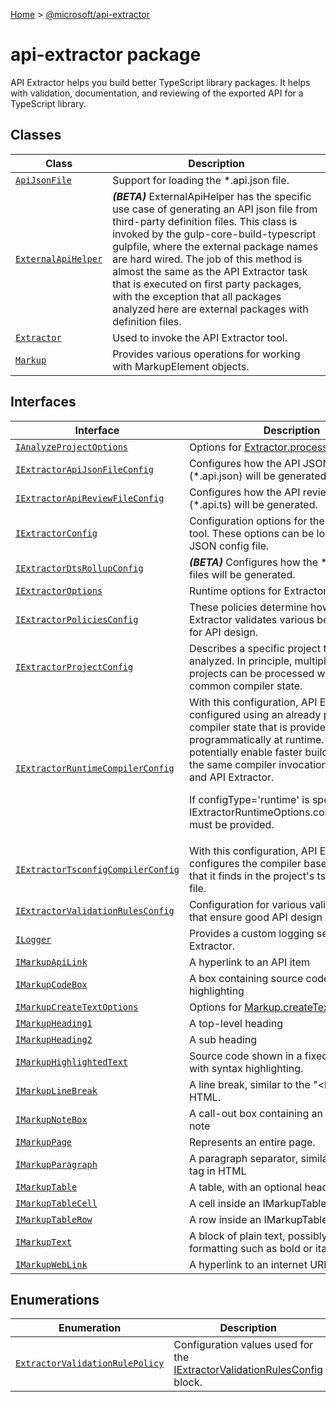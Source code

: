 [Home](./index) &gt; [@microsoft/api-extractor](./api-extractor.md)

# api-extractor package

API Extractor helps you build better TypeScript library packages. It helps with validation, documentation, and reviewing of the exported API for a TypeScript library.

## Classes

|  Class | Description |
|  --- | --- |
|  [`ApiJsonFile`](./api-extractor.apijsonfile.md) | Support for loading the \*.api.json file. |
|  [`ExternalApiHelper`](./api-extractor.externalapihelper.md) | **_(BETA)_** ExternalApiHelper has the specific use case of generating an API json file from third-party definition files. This class is invoked by the gulp-core-build-typescript gulpfile, where the external package names are hard wired. The job of this method is almost the same as the API Extractor task that is executed on first party packages, with the exception that all packages analyzed here are external packages with definition files. |
|  [`Extractor`](./api-extractor.extractor.md) | Used to invoke the API Extractor tool. |
|  [`Markup`](./api-extractor.markup.md) | Provides various operations for working with MarkupElement objects. |

## Interfaces

|  Interface | Description |
|  --- | --- |
|  [`IAnalyzeProjectOptions`](./api-extractor.ianalyzeprojectoptions.md) | Options for [Extractor.processProject](./api-extractor.extractor.processproject.md)<!-- -->. |
|  [`IExtractorApiJsonFileConfig`](./api-extractor.iextractorapijsonfileconfig.md) | Configures how the API JSON files (\*.api.json) will be generated. |
|  [`IExtractorApiReviewFileConfig`](./api-extractor.iextractorapireviewfileconfig.md) | Configures how the API review files (\*.api.ts) will be generated. |
|  [`IExtractorConfig`](./api-extractor.iextractorconfig.md) | Configuration options for the API Extractor tool. These options can be loaded from a JSON config file. |
|  [`IExtractorDtsRollupConfig`](./api-extractor.iextractordtsrollupconfig.md) | **_(BETA)_** Configures how the \*.d.ts rollup files will be generated. |
|  [`IExtractorOptions`](./api-extractor.iextractoroptions.md) | Runtime options for Extractor. |
|  [`IExtractorPoliciesConfig`](./api-extractor.iextractorpoliciesconfig.md) | These policies determine how API Extractor validates various best practices for API design. |
|  [`IExtractorProjectConfig`](./api-extractor.iextractorprojectconfig.md) | Describes a specific project that will be analyzed. In principle, multiple individual projects can be processed while reusing a common compiler state. |
|  [`IExtractorRuntimeCompilerConfig`](./api-extractor.iextractorruntimecompilerconfig.md) | With this configuration, API Extractor is configured using an already prepared compiler state that is provided programmatically at runtime. This can potentially enable faster builds, by reusing the same compiler invocation for tsc, tslint, and API Extractor.<p/><!-- -->If configType='runtime' is specified, then IExtractorRuntimeOptions.compilerProgram must be provided. |
|  [`IExtractorTsconfigCompilerConfig`](./api-extractor.iextractortsconfigcompilerconfig.md) | With this configuration, API Extractor configures the compiler based on settings that it finds in the project's tsconfig.json file. |
|  [`IExtractorValidationRulesConfig`](./api-extractor.iextractorvalidationrulesconfig.md) | Configuration for various validation checks that ensure good API design |
|  [`ILogger`](./api-extractor.ilogger.md) | Provides a custom logging service to API Extractor. |
|  [`IMarkupApiLink`](./api-extractor.imarkupapilink.md) | A hyperlink to an API item |
|  [`IMarkupCodeBox`](./api-extractor.imarkupcodebox.md) | A box containing source code with syntax highlighting |
|  [`IMarkupCreateTextOptions`](./api-extractor.imarkupcreatetextoptions.md) | Options for [Markup.createTextElements](./api-extractor.markup.createtextelements.md) |
|  [`IMarkupHeading1`](./api-extractor.imarkupheading1.md) | A top-level heading |
|  [`IMarkupHeading2`](./api-extractor.imarkupheading2.md) | A sub heading |
|  [`IMarkupHighlightedText`](./api-extractor.imarkuphighlightedtext.md) | Source code shown in a fixed-width font, with syntax highlighting. |
|  [`IMarkupLineBreak`](./api-extractor.imarkuplinebreak.md) | A line break, similar to the "&lt;br&gt;" tag in HTML. |
|  [`IMarkupNoteBox`](./api-extractor.imarkupnotebox.md) | A call-out box containing an informational note |
|  [`IMarkupPage`](./api-extractor.imarkuppage.md) | Represents an entire page. |
|  [`IMarkupParagraph`](./api-extractor.imarkupparagraph.md) | A paragraph separator, similar to the "&lt;p&gt;" tag in HTML |
|  [`IMarkupTable`](./api-extractor.imarkuptable.md) | A table, with an optional header row |
|  [`IMarkupTableCell`](./api-extractor.imarkuptablecell.md) | A cell inside an IMarkupTableRow element. |
|  [`IMarkupTableRow`](./api-extractor.imarkuptablerow.md) | A row inside an IMarkupTable element. |
|  [`IMarkupText`](./api-extractor.imarkuptext.md) | A block of plain text, possibly with simple formatting such as bold or italics. |
|  [`IMarkupWebLink`](./api-extractor.imarkupweblink.md) | A hyperlink to an internet URL |

## Enumerations

|  Enumeration | Description |
|  --- | --- |
|  [`ExtractorValidationRulePolicy`](./api-extractor.extractorvalidationrulepolicy.md) | Configuration values used for the [IExtractorValidationRulesConfig](./api-extractor.iextractorvalidationrulesconfig.md) block. |

